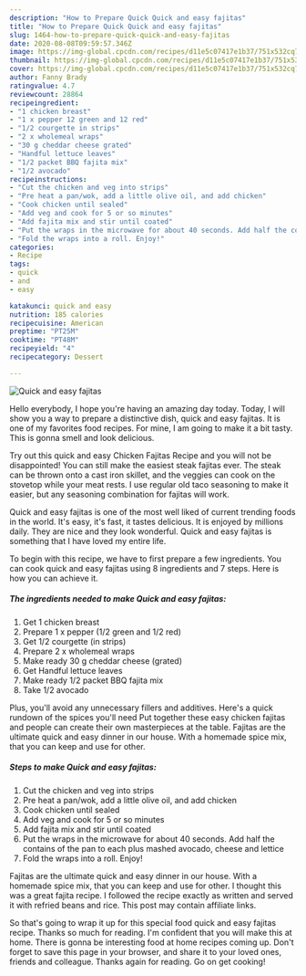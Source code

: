 ```yaml
---
description: "How to Prepare Quick Quick and easy fajitas"
title: "How to Prepare Quick Quick and easy fajitas"
slug: 1464-how-to-prepare-quick-quick-and-easy-fajitas
date: 2020-08-08T09:59:57.346Z
image: https://img-global.cpcdn.com/recipes/d11e5c07417e1b37/751x532cq70/quick-and-easy-fajitas-recipe-main-photo.jpg
thumbnail: https://img-global.cpcdn.com/recipes/d11e5c07417e1b37/751x532cq70/quick-and-easy-fajitas-recipe-main-photo.jpg
cover: https://img-global.cpcdn.com/recipes/d11e5c07417e1b37/751x532cq70/quick-and-easy-fajitas-recipe-main-photo.jpg
author: Fanny Brady
ratingvalue: 4.7
reviewcount: 28864
recipeingredient:
- "1 chicken breast"
- "1 x pepper 12 green and 12 red"
- "1/2 courgette in strips"
- "2 x wholemeal wraps"
- "30 g cheddar cheese grated"
- "Handful lettuce leaves"
- "1/2 packet BBQ fajita mix"
- "1/2 avocado"
recipeinstructions:
- "Cut the chicken and veg into strips"
- "Pre heat a pan/wok, add a little olive oil, and add chicken"
- "Cook chicken until sealed"
- "Add veg and cook for 5 or so minutes"
- "Add fajita mix and stir until coated"
- "Put the wraps in the microwave for about 40 seconds. Add half the contains of the pan to each plus mashed avocado, cheese and lettice"
- "Fold the wraps into a roll. Enjoy!"
categories:
- Recipe
tags:
- quick
- and
- easy

katakunci: quick and easy 
nutrition: 185 calories
recipecuisine: American
preptime: "PT25M"
cooktime: "PT48M"
recipeyield: "4"
recipecategory: Dessert

---
```



![Quick and easy fajitas](https://img-global.cpcdn.com/recipes/d11e5c07417e1b37/751x532cq70/quick-and-easy-fajitas-recipe-main-photo.jpg)

Hello everybody, I hope you're having an amazing day today. Today, I will show you a way to prepare a distinctive dish, quick and easy fajitas. It is one of my favorites food recipes. For mine, I am going to make it a bit tasty. This is gonna smell and look delicious.

Try out this quick and easy Chicken Fajitas Recipe and you will not be disappointed! You can still make the easiest steak fajitas ever. The steak can be thrown onto a cast iron skillet, and the veggies can cook on the stovetop while your meat rests. I use regular old taco seasoning to make it easier, but any seasoning combination for fajitas will work.

Quick and easy fajitas is one of the most well liked of current trending foods in the world. It's easy, it's fast, it tastes delicious. It is enjoyed by millions daily. They are nice and they look wonderful. Quick and easy fajitas is something that I have loved my entire life.


To begin with this recipe, we have to first prepare a few ingredients. You can cook quick and easy fajitas using 8 ingredients and 7 steps. Here is how you can achieve it.

<!--inarticleads1-->

##### The ingredients needed to make Quick and easy fajitas:

1. Get 1 chicken breast
1. Prepare 1 x pepper (1/2 green and 1/2 red)
1. Get 1/2 courgette (in strips)
1. Prepare 2 x wholemeal wraps
1. Make ready 30 g cheddar cheese (grated)
1. Get Handful lettuce leaves
1. Make ready 1/2 packet BBQ fajita mix
1. Take 1/2 avocado


Plus, you&#39;ll avoid any unnecessary fillers and additives. Here&#39;s a quick rundown of the spices you&#39;ll need Put together these easy chicken fajitas and people can create their own masterpieces at the table. Fajitas are the ultimate quick and easy dinner in our house. With a homemade spice mix, that you can keep and use for other. 

<!--inarticleads2-->

##### Steps to make Quick and easy fajitas:

1. Cut the chicken and veg into strips
1. Pre heat a pan/wok, add a little olive oil, and add chicken
1. Cook chicken until sealed
1. Add veg and cook for 5 or so minutes
1. Add fajita mix and stir until coated
1. Put the wraps in the microwave for about 40 seconds. Add half the contains of the pan to each plus mashed avocado, cheese and lettice
1. Fold the wraps into a roll. Enjoy!


Fajitas are the ultimate quick and easy dinner in our house. With a homemade spice mix, that you can keep and use for other. I thought this was a great fajita recipe. I followed the recipe exactly as written and served it with refried beans and rice. This post may contain affiliate links. 

So that's going to wrap it up for this special food quick and easy fajitas recipe. Thanks so much for reading. I'm confident that you will make this at home. There is gonna be interesting food at home recipes coming up. Don't forget to save this page in your browser, and share it to your loved ones, friends and colleague. Thanks again for reading. Go on get cooking!
